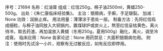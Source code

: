 序号：21694
名称：红油膏
组成：红信250g，棉子油2500ml，黄蜡250-500g。
出处：《朱仁康临床经验集》。
主治：银屑病，手癣，手足皲裂。
加减：None
功效：润肤止痒。
用法用量：薄薄涂于患处一层。
制备方法：先将红信捣成细粒，与棉子油同放入大铜锅内，置煤球炉或炭火上，熬至红信呈枯黄色，离火待冷，取去药渣，再加温放入黄蜡（冬用250g，夏用500g）融化，离火，调至冷成膏。
临床应用：None
各家论述：None
用药禁忌：大面积银屑病勿用。
附注：使用时先试涂一小片，观察有无过敏反应，如有反应即停用。
